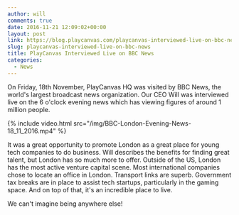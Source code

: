 ```yaml
---
author: will
comments: true
date: 2016-11-21 12:09:02+00:00
layout: post
link: https://blog.playcanvas.com/playcanvas-interviewed-live-on-bbc-news/
slug: playcanvas-interviewed-live-on-bbc-news
title: PlayCanvas Interviewed Live on BBC News
categories:
  - News
---
```


On Friday, 18th November, PlayCanvas HQ was visited by BBC News, the world's largest broadcast news organization. Our CEO Will was interviewed live on the 6 o'clock evening news which has viewing figures of around 1 million people.

{% include video.html src="/img/BBC-London-Evening-News-18_11_2016.mp4" %}

It was a great opportunity to promote London as a great place for young tech companies to do business. Will describes the benefits for finding great talent, but London has so much more to offer. Outside of the US, London has the most active venture capital scene. Most international companies chose to locate an office in London. Transport links are superb. Government tax breaks are in place to assist tech startups, particularly in the gaming space. And on top of that, it's an incredible place to live.

We can't imagine being anywhere else!
